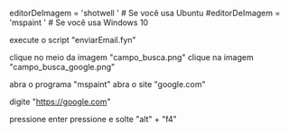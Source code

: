 editorDeImagem = 'shotwell ' # Se você usa Ubuntu
#editorDeImagem = 'mspaint '  # Se você usa Windows 10


execute o script "enviarEmail.fyn"



clique no meio da imagem "campo_busca.png"
clique na imagem "campo_busca_google.png"

abra o programa "mspaint"
abra o site "google.com"

digite "https://google.com"

pressione enter
pressione e solte "alt" + "f4"

